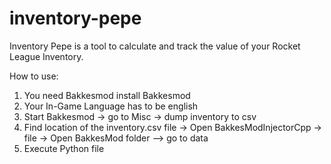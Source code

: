 # inventory-pepe
Inventory Pepe is a tool to calculate and track the value of your Rocket League Inventory.

How to use:
  1. You need Bakkesmod install Bakkesmod
  2. Your In-Game Language has to be  english
  3. Start Bakkesmod -> go to Misc -> dump inventory to csv
  4. Find location of the inventory.csv file -> Open BakkesModInjectorCpp -> file -> Open BakkesMod folder --> go to data
  5. Execute Python file
